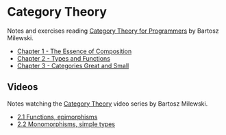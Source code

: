 Category Theory
===================

Notes and exercises reading [Category Theory for Programmers](https://bartoszmilewski.com/2014/10/28/category-theory-for-programmers-the-preface/) by Bartosz Milewski.

* [Chapter 1 - The Essence of Composition](chapter-1.md)
* [Chapter 2 - Types and Functions](chapter-2.md)
* [Chapter 3 - Categories Great and Small](chapter-3.md)


## Videos
Notes watching the [Category Theory](https://www.youtube.com/watch?v=I8LbkfSSR58&list=PLbgaMIhjbmEnaH_LTkxLI7FMa2HsnawM_) video series by Bartosz Milewski.

* [2.1 Functions, epimorphisms](video-2-1.md) 
* [2.2 Monomorphisms, simple types](video-2-2.md)
